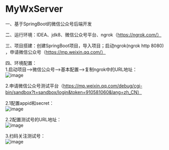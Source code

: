 # MyWxServer  
一、基于SpringBoot的微信公众号后端开发  

二、运行环境：IDEA、jdk8、微信公众号平台、ngrok（https://ngrok.com/）   
  
   
三、项目搭建：创建SpringBoot项目，导入项目；启动ngrok(ngrok http 8080) ，申请微信公众号（https://mp.weixin.qq.com/）  
  
四、环境配置：  
1.启动项目——>微信公众号——>基本配置——>复制ngrok中的URL地址：  
![image](https://user-images.githubusercontent.com/56071025/221504144-4c46ffeb-61f2-4135-adf9-3df9e127e01a.png)  

2.申请微信公众号测试平台（https://mp.weixin.qq.com/debug/cgi-bin/sandbox?t=sandbox/login&token=910581060&lang=zh_CN）  

2.1配置appid和secret：  
![image](https://user-images.githubusercontent.com/56071025/221507106-19987595-84da-4ab7-8161-111665230379.png)

2.2配置测试号的URL地址：  
![image](https://user-images.githubusercontent.com/56071025/221505287-4addc336-53d4-4cd6-a3a9-4593f9d4715a.png)  

3.扫码关注测试号：  
![image](https://user-images.githubusercontent.com/56071025/221507995-0d4e5dcf-7ad3-4159-a40f-40767040f630.png)


